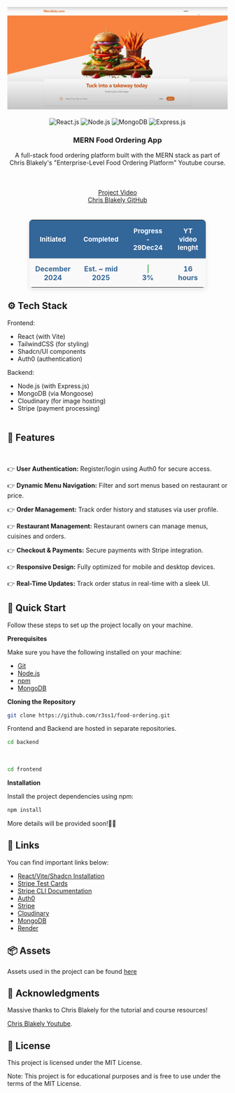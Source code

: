 <div align="center">
 <br />
  <a href="https://www.youtube.com/watch?v=ardeKHEN1j4&t=44672s&ab_channel=ChrisBlakely" target="_blank"> 
  <img src="backend/assets/mernEats.png" alt="Project Banner">
   </a>
    <br />
     <div> <br />
     <img src="https://img.shields.io/badge/-React-black?style=for-the-badge&logoColor=white&logo=react&color=61DAFB" alt="React.js" /> 
     <img src="https://img.shields.io/badge/-Node.js-black?style=for-the-badge&logoColor=white&logo=node.js&color=339933" alt="Node.js" />
      <img src="https://img.shields.io/badge/-MongoDB-black?style=for-the-badge&logoColor=white&logo=mongodb&color=47A248" alt="MongoDB" /> 
      <img src="https://img.shields.io/badge/-Express.js-black?style=for-the-badge&logoColor=white&logo=express&color=000000" alt="Express.js" /> 
      </div> 
      <h3 align="center">MERN Food Ordering App</h3>
       <div align="center"> A full-stack food ordering platform built with the MERN stack as part of Chris Blakely's "Enterprise-Level Food Ordering Platform" Youtube course.
        </div>
         </div>
        
<br>
<div align="center">
    <br><br>
    <a href="https://www.youtube.com/watch?v=ardeKHEN1j4&t=44672s&ab_channel=ChrisBlakely" target="_blank">Project Video</a>
    <br>
    <a href="https://github.com/chrisblakely01" target="_blank">Chris Blakely GitHub</a>
</div>
 <br>

 <div style="text-align: center; margin-top: 20px;">
    <table style="
        margin: 0 auto; 
        width: 80%;
        border-radius: 8px;
        border-collapse: collapse;
        box-shadow: 0 4px 12px rgba(0, 0, 0, 0.1);
        text-align: center;">
        <thead style="background-color: #336699; color: white;">
            <tr>
                <th style="padding: 15px; font-size: 15px; border-bottom: 2px solid #ddd;text-align: center;">Initiated</th>
                <th style="padding: 15px; font-size: 15px; border-bottom: 2px solid #ddd;text-align: center;">Completed</th>
                <th style="padding: 15px; font-size: 15px; border-bottom: 2px solid #ddd;text-align: center;">Progress - 29Dec24</th>
                <th style="padding: 15px; font-size: 15px; border-bottom: 2px solid #ddd;text-align: center;">YT video lenght</th>
            </tr>
        </thead>
        <tbody style="background-color: #f9f9f9;">
            <tr>
                <td style="padding: 12px; font-size: 16px; color: #336699; font-weight: bold; text-align: center;">December 2024</td>
                <td style="padding: 12px; font-size: 16px; color: #336699; font-weight: bold; text-align: center;">Est. ~ mid 2025</td>
                <td style="padding: 12px; font-size: 16px; color: #336699; font-weight: bold; text-align: center;">
                    <div style="background-color: #4caf50; width: 2px; height: 20px; border-radius: 10px; margin: 0 auto; text-align: center;"></div>
                    3%
                </td>
                <td style="padding: 12px; font-size: 16px; color: #336699; font-weight: bold; text-align: center;"> 16 hours </td>
            </tr>
        </tbody>
    </table>
</div>

## <a name="tech-stack">⚙️ Tech Stack</a>

Frontend:

- React (with Vite)
- TailwindCSS (for styling)
- Shadcn/UI components
- Auth0 (authentication)

Backend:

- Node.js (with Express.js)
- MongoDB (via Mongoose)
- Cloudinary (for image hosting)
- Stripe (payment processing)
<br><br>

## <a name="features">🔋 Features</a>
<br>

👉 **User Authentication:** Register/login using Auth0 for secure access.

👉 **Dynamic Menu Navigation:** Filter and sort menus based on restaurant or price.

👉 **Order Management:** Track order history and statuses via user profile.

👉 **Restaurant Management:** Restaurant owners can manage menus, cuisines and orders.

👉 **Checkout & Payments:**  Secure payments with Stripe integration.

👉 **Responsive Design:** Fully optimized for mobile and desktop devices.

👉 **Real-Time Updates:** Track order status in real-time with a sleek UI.

## <a name="quick-start">🤸 Quick Start</a>

Follow these steps to set up the project locally on your machine.

**Prerequisites**

Make sure you have the following installed on your machine:

- [Git](https://git-scm.com/)
- [Node.js](https://nodejs.org/en)
- [npm](https://www.npmjs.com/)
- [MongoDB](https://www.mongodb.com/)


**Cloning the Repository**

```bash
git clone https://github.com/r3ss1/food-ordering.git
```
Frontend and Backend are hosted in separate repositories. 
```bash
cd backend
```
<br>
 
```bash
cd frontend
```

**Installation**

Install the project dependencies using npm:

```bash
npm install
```

More details will be provided soon!🧑‍💻



## <a name="links">🔗 Links</a>

You can find important links below:

- <a href="https://ui.shadcn.com/docs/installation" target="_blank">React/Vite/Shadcn Installation</a>
- <a href="https://stripe.com/docs/testing#international-cards" target="_blank">Stripe Test Cards</a>
- <a href="https://stripe.com/docs/stripe-cli" target="_blank">Stripe CLI Documentation</a>
- <a href="https://auth0.com/" target="_blank">Auth0</a>
- <a href="https://stripe.com/" target="_blank">Stripe</a>
- <a href="https://cloudinary.com/" target="_blank">Cloudinary</a>
- <a href="https://mongodb.com" target="_blank">MongoDB</a>
- <a href="https://render.com" target="_blank">Render</a>

## <a name="assets">📦 Assets</a>

Assets used in the project can be
found [here](https://github.com/chrisblakely01/mern-food-ordering-app-course-resources)



## 🤝 Acknowledgments

Massive thanks to Chris Blakely for the tutorial and course resources!

 [Chris Blakely Youtube](https://www.youtube.com/@ChrisBlakely).

## 📄 License

This project is licensed under the MIT License.

Note: This project is for educational purposes and is free to use under the terms of the MIT License.

